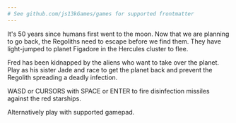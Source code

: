 ```yaml
---
# See github.com/js13kGames/games for supported frontmatter
---
```

It's 50 years since humans first went to the moon. Now that we are planning to go back, the Regoliths need to escape before we find them. They have light-jumped to planet Figadore in the Hercules cluster to flee.

Fred has been kidnapped by the aliens who want to take over the planet. Play as his sister Jade and race to get the planet back and prevent the Regolith spreading a deadly infection.

WASD or CURSORS with SPACE or ENTER to fire disinfection missiles against the red starships.

Alternatively play with supported gamepad.